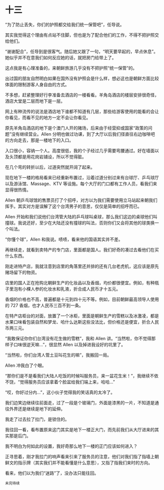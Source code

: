 # 十三

“为了防止丢失，你们的护照都交给我们统一保管吧”，任导说。

其实我觉得这个理由有点站不住脚，但也是为了配合他们的工作，不得不把护照交给他们。

“谢谢配合”，任导到是很客气。随后她又跟了一句，“明天要早起的，早点休息”。她似乎并不在意我们如何反应她的话，就把房门给带上了。

这点我是有心理准备的，来朝鲜旅游几乎没有不把护照“统一保管”的。



出过国的朋友自然明白如果在国外没有护照会是什么样，想必这也是朝鲜方面比较体面的限制游客人身自由的方式。



不多想，赶紧整理好行李准备去酒店的一楼看看。羊角岛酒店的楼层安排很奇怪，酒店大堂是二层而地下是一层。

网上有种流传的说法是酒店地下谁都不知道有几层，那些给游客使用的能看的会让你看见，而看不见的地方一定不会让你看见。

原先羊角岛酒店的地下是个澳门人开的赌场，后来由于经营抑或国家“政策的问题”没有继续营业。Allen 分明也做过功课，到了大厅以后我们径直往右边咖啡吧的方向走去，那是一楼地下的入口。

入口很小，容纳一个人。高度很低，我的个子经过几乎需要弯腰通过。好在墙面以及头顶都是用花岗岩铺设，所以不觉得脏。



在几个弯的转折以后，过道突然就开阔了起来。

现在地下一楼的格局看来已经重新布置过，沿着过道分别过来有台球厅、乒乓球厅以及游泳馆、Massage、KTV 等设施。每个大厅的门口都有工作人员，看我们来显得很热情。

Allen 朝乒乓球馆的售票员打了个招呼，对方以为我们需要使用立马站起来朝我们挥手。其实对方是误解了这个台湾男子的意思，仅仅是简单的招呼而已。

Allen 开始和我们说他们台湾管大陆的乒乓球叫桌球，那么我们这边的桌球他们叫撞球。我说还好，至少在大陆还没有撞球的叫法，否则你们又会将其他的球类换一个叫法。



“你懂个球”，Allen 和我说。啧啧，看来他的国语其实并不差。



再继续走，就看到卖特产的专门店，里面都是国人。我们好奇的凑过去看他们在买什么东西。



刚走进特产店，我就注意到店里的角落里还并排的还有几台老虎机，这应该是原先赌场留下的物资。

店里的国人正在抢购北朝鲜生产的化妆品以及香烟，均价都很便宜。例如，有种瓶子里泡有小棵人参的化妆水和乳液，折合成人民币才十五元。

香烟的价格也不高，普遍都是十元到四十元不等。例如，目前朝鲜最高领导人使用的 727 香烟，也才人民币三百不到一条。

在特产店柜台的对面，放置了一个冰柜，里面是朝鲜生产的雪糕以及冰激凌，都是水果口味看包装自然和梦龙、哈什么达斯这些没法比，但价格还是便宜，折合人民币两三元。



“我敢保证你你们台湾没有花生做的雪糕”，我和 Allen 讲。“当然啦，你不觉得那样子口味很逆天嘛…”，很显然 Allen 以及掉进我设好的坑里了。



“当然啦，你们台湾人管土豆叫花生的嘛”，我搬回一局。



Allen 冲我白了个眼。



“那你们是不是看我们大陆人吃饭的时候叫服务员，来一盆花生米！”，我继续不依不饶，“觉得服务员应该拿着个脸盆给我们端上来，哈哈…”



“哎，你好过分内…”，这小伙子觉得我的笑话真的太冷了。



我们边笑边继续往前面走，过了一段是个玻璃门，外面是漆黑的一片，不知道是通往外界还是继续是地下的延伸。



我走了过去拉了拉门，是锁住的。

我往回一看，看布置原来这门其实是地下一楼正大门，而先前我们从大厅进来的其实那是后门。

我不明白为何如此的设置，我好奇那么地下一楼的正门应该如何进入？

正寻思着，刚才我拉门的响声看来引来了服务员的注意，他们对我们指了指墙上朝鲜文的指示牌（其实我们并不能看懂是什么意思），又指了指我们来时的方向。

看来，他们以为我们“迷路”了，没办法只能往回。

`未完待续`
